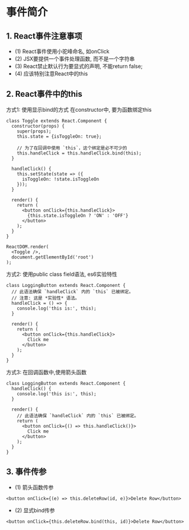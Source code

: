 # 事件简介

## 1. React事件注意事项
- (1) React事件使用小驼峰命名, 如onClick
- (2) JSX要提供一个事件处理函数, 而不是一个字符串
- (3) React禁止默认行为要显式的声明, 不能return false;
- (4) 应该特别注意React中的this

## 2. React事件中的this
方式1: 使用显示bind的方式
在constructor中, 要为函数绑定this
```
class Toggle extends React.Component {
  constructor(props) {
    super(props);
    this.state = {isToggleOn: true};

    // 为了在回调中使用 `this`，这个绑定是必不可少的
    this.handleClick = this.handleClick.bind(this);
  }

  handleClick() {
    this.setState(state => ({
      isToggleOn: !state.isToggleOn
    }));
  }

  render() {
    return (
      <button onClick={this.handleClick}>
        {this.state.isToggleOn ? 'ON' : 'OFF'}
      </button>
    );
  }
}

ReactDOM.render(
  <Toggle />,
  document.getElementById('root')
);
```

方式2: 使用public class field语法, es6实验特性
```
class LoggingButton extends React.Component {
  // 此语法确保 `handleClick` 内的 `this` 已被绑定。
  // 注意: 这是 *实验性* 语法。
  handleClick = () => {
    console.log('this is:', this);
  }

  render() {
    return (
      <button onClick={this.handleClick}>
        Click me
      </button>
    );
  }
}
```
方式3: 在回调函数中,使用箭头函数
```
class LoggingButton extends React.Component {
  handleClick() {
    console.log('this is:', this);
  }

  render() {
    // 此语法确保 `handleClick` 内的 `this` 已被绑定。
    return (
      <button onClick={() => this.handleClick()}>
        Click me
      </button>
    );
  }
}
```

## 3. 事件传参
- (1) 箭头函数传参
```
<button onClick={(e) => this.deleteRow(id, e)}>Delete Row</button>
```
- (2) 显式bind传参
```
<button onClick={this.deleteRow.bind(this, id)}>Delete Row</button>
```